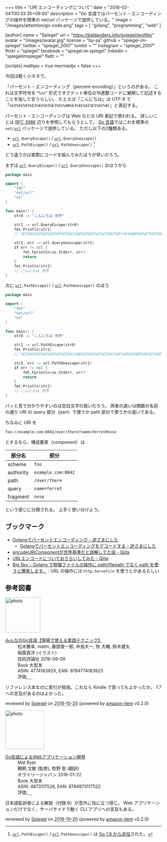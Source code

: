 +++
title = "URI エンコーディングについて"
date = "2018-02-04T00:33:35+09:00"
description = "Go 言語ではパーセント・エンコーディングの操作を標準の net/url パッケージで提供している。"
image = "/images/attention/go-code.png"
tags        = [ "golang", "programming", "web" ]

[author]
  name      = "Spiegel"
  url       = "https://baldanders.info/spiegel/profile/"
  avatar    = "/images/avatar.jpg"
  license   = "by-sa"
  github    = "spiegel-im-spiegel"
  twitter   = "spiegel_2007"
  tumblr    = ""
  instagram = "spiegel_2007"
  flickr    = "spiegel"
  facebook  = "spiegel.im.spiegel"
  linkedin  = "spiegelimspiegel"
  flattr    = ""

[scripts]
  mathjax = true
  mermaidjs = false
+++

今回は軽く小ネタで。

「パーセント・エンコーディング（percent-encoding）」というのがある。
これは文字符号を “`%xx`” 形式でオクテット単位の16進数コードに展開して記述することを指して言うらしい。
たとえば「こんにちは」は UTF-8 で「`%E3%81%93%E3%82%93%E3%81%AB%E3%81%A1%E3%81%AF`」と表記する。

パーセント・エンコーディングは Web などの URI 表記で使われる。
詳しいことは [RFC 3986] 辺りを参照してもらうとして， [Go 言語]ではこれを標準の `net/`[`url`] パッケージで提供している。
ただし以下の2種類ある。

- [`url`]`.QueryEscape()` / [`url`]`.QueryUnescape()`
- [`url`]`.PathEscape()` / [`url`]`.PathUnescape()` [^go18]

[^go18]: [`url`]`.PathEscape()` / [`url`]`.PathUnescape()` は [Go 1.8 から追加](https://golang.org/doc/go1.8#net_url "Go 1.8 Release Notes - The Go Programming Language")された。

どう違うかは実際にコードを組んでみたほうが早いだろう。

まずは [`url`]`.QueryEscape()` / [`url`]`.QueryUnescape()` のほうから

```go
package main

import (
    "fmt"
    "net/url"
    "os"
)

func main() {
    str0 := "こんにちは 世界"

    str1 := url.QueryEscape(str0)
    fmt.Println(str1)
    // %E3%81%93%E3%82%93%E3%81%AB%E3%81%A1%E3%81%AF+%E4%B8%96%E7%95%8C

    str2, err := url.QueryUnescape(str1)
    if err != nil {
        fmt.Fprintln(os.Stderr, err)
        return
    }
    fmt.Println(str2)
    // こんにちは 世界
}
```

次に [`url`]`.PathEscape()` / [`url`]`.PathUnescape()` のほう

```go
package main

import (
    "fmt"
    "net/url"
    "os"
)

func main() {
    str0 := "こんにちは 世界"

    str1 := url.PathEscape(str0)
    fmt.Println(str1)
    // %E3%81%93%E3%82%93%E3%81%AB%E3%81%A1%E3%81%AF%20%E4%B8%96%E7%95%8C

    str2, err := url.PathUnescape(str1)
    if err != nil {
        fmt.Fprintln(os.Stderr, err)
        return
    }
    fmt.Println(str2)
    // こんにちは 世界
}
```

パッと見で分かりやすいのは空白文字の扱いだろう。
両者の違いは関数の名前の通り URI の query 部分（part）で使うか path 部分で使うかの違いである。

ちなみに URI を

```html
foo://example.com:8042/over/there?name=ferret#nose
```

とするなら，構成要素（component）は

| 部分名    | 部分               |
| --------- | ------------------ |
| scheme    | `foo`              |
| authority | `example.com:8042` |
| path      | `/over/there`      |
| query     | `name=ferret`      |
| fragment  | `nose`             |

という感じに分類される。
上手く使い分けよう。

## ブックマーク

- [Golangでパーセントエンコーディング - 逆さまにした](http://cipepser.hatenablog.com/entry/2017/07/29/083729)
    - [Golangでパーセントエンコーディングをデコードする - 逆さまにした](http://cipepser.hatenablog.com/entry/2017/08/05/095807)
- [encodeURIComponentが世界基準だと誤解してた話 - Qiita](https://qiita.com/shibukawa/items/c0730092371c0e243f62)
- [URLエンコードについておさらいしてみた - Qiita](https://qiita.com/sisisin/items/3efeb9420cf77a48135d)
- [Big Sky :: Golang で物理ファイルの操作に path/filepath でなく path を使うと爆発します。](https://mattn.kaoriya.net/software/lang/go/20171024130616.htm) : URL の操作には `http.ServeFile` を使うとかあるらしい

[Go 言語]: https://golang.org/ "The Go Programming Language"
[`url`]: https://golang.org/pkg/net/url/ "url - The Go Programming Language"
[RFC 3986]: https://tools.ietf.org/html/rfc3986 "RFC 3986 - Uniform Resource Identifier (URI): Generic Syntax"

## 参考図書

<div class="hreview">
  <div class="photo"><a class="item url" href="https://www.amazon.co.jp/%E3%81%BF%E3%82%93%E3%81%AA%E3%81%AEGo%E8%A8%80%E8%AA%9E%E3%80%90%E7%8F%BE%E5%A0%B4%E3%81%A7%E4%BD%BF%E3%81%88%E3%82%8B%E5%AE%9F%E8%B7%B5%E3%83%86%E3%82%AF%E3%83%8B%E3%83%83%E3%82%AF%E3%80%91-%E6%9D%BE%E6%9C%A8%E9%9B%85%E5%B9%B8/dp/477418392X?SubscriptionId=AKIAJYVUJ3DMTLAECTHA&tag=baldandersinf-22&linkCode=xm2&camp=2025&creative=165953&creativeASIN=477418392X"><img src="https://images-fe.ssl-images-amazon.com/images/I/61EL3Dc95dL._SL160_.jpg" width="113" alt="photo"></a></div>
  <dl class="fn">
    <dt><a href="https://www.amazon.co.jp/%E3%81%BF%E3%82%93%E3%81%AA%E3%81%AEGo%E8%A8%80%E8%AA%9E%E3%80%90%E7%8F%BE%E5%A0%B4%E3%81%A7%E4%BD%BF%E3%81%88%E3%82%8B%E5%AE%9F%E8%B7%B5%E3%83%86%E3%82%AF%E3%83%8B%E3%83%83%E3%82%AF%E3%80%91-%E6%9D%BE%E6%9C%A8%E9%9B%85%E5%B9%B8/dp/477418392X?SubscriptionId=AKIAJYVUJ3DMTLAECTHA&tag=baldandersinf-22&linkCode=xm2&camp=2025&creative=165953&creativeASIN=477418392X">みんなのGo言語【現場で使える実践テクニック】</a></dt>
	<dd>松木雅幸, mattn, 藤原俊一郎, 中島大一, 牧 大輔, 鈴木健太</dd>
	<dd>稲葉貴洋 (イラスト)</dd>
    <dd>技術評論社 2016-09-09</dd>
    <dd>Book 大型本</dd>
    <dd>ASIN: 477418392X, EAN: 9784774183923</dd>
    <dd>評価<abbr class="rating fa-sm" title="4">&nbsp;<i class="fas fa-star"></i>&nbsp;<i class="fas fa-star"></i>&nbsp;<i class="fas fa-star"></i>&nbsp;<i class="fas fa-star"></i>&nbsp;<i class="far fa-star"></i></abbr></dd>
  </dl>
  <p class="description">リファレンス本なのに索引が貧弱。これなら Kindle で買ってもよかったか。 1.7 への言及があるのはよかった。</p>
  <p class="powered-by" >reviewed by <a href='#maker' class='reviewer'>Spiegel</a> on <abbr class="dtreviewed" title="2018-10-20">2018-10-20</abbr> (powered by <a href="https://github.com/spiegel-im-spiegel/amazon-item" >amazon-item</a> v0.2.0)</p>
</div>

<div class="hreview">
  <div class="photo"><a class="item url" href="https://www.amazon.co.jp/Go%E8%A8%80%E8%AA%9E%E3%81%AB%E3%82%88%E3%82%8BWeb%E3%82%A2%E3%83%97%E3%83%AA%E3%82%B1%E3%83%BC%E3%82%B7%E3%83%A7%E3%83%B3%E9%96%8B%E7%99%BA-Mat-Ryer/dp/4873117526?SubscriptionId=AKIAJYVUJ3DMTLAECTHA&tag=baldandersinf-22&linkCode=xm2&camp=2025&creative=165953&creativeASIN=4873117526"><img src="https://images-fe.ssl-images-amazon.com/images/I/51UoREcNrnL._SL160_.jpg" width="125" alt="photo"></a></div>
  <dl class="fn">
    <dt><a href="https://www.amazon.co.jp/Go%E8%A8%80%E8%AA%9E%E3%81%AB%E3%82%88%E3%82%8BWeb%E3%82%A2%E3%83%97%E3%83%AA%E3%82%B1%E3%83%BC%E3%82%B7%E3%83%A7%E3%83%B3%E9%96%8B%E7%99%BA-Mat-Ryer/dp/4873117526?SubscriptionId=AKIAJYVUJ3DMTLAECTHA&tag=baldandersinf-22&linkCode=xm2&camp=2025&creative=165953&creativeASIN=4873117526">Go言語によるWebアプリケーション開発</a></dt>
	<dd>Mat Ryer</dd>
	<dd>鵜飼 文敏 (監修), 牧野 聡 (翻訳)</dd>
    <dd>オライリージャパン 2016-01-22</dd>
    <dd>Book 大型本</dd>
    <dd>ASIN: 4873117526, EAN: 9784873117522</dd>
    <dd>評価<abbr class="rating fa-sm" title="4">&nbsp;<i class="fas fa-star"></i>&nbsp;<i class="fas fa-star"></i>&nbsp;<i class="fas fa-star"></i>&nbsp;<i class="fas fa-star"></i>&nbsp;<i class="far fa-star"></i></abbr></dd>
  </dl>
  <p class="description">日本語監訳者による解説（付録 B）が意外に役に立つ感じ。 Web アプリケーションだけでなく，サーバサイドで動く CLI アプリへの言及もある。</p>
  <p class="powered-by" >reviewed by <a href='#maker' class='reviewer'>Spiegel</a> on <abbr class="dtreviewed" title="2018-10-20">2018-10-20</abbr> (powered by <a href="https://github.com/spiegel-im-spiegel/amazon-item" >amazon-item</a> v0.2.0)</p>
</div>

